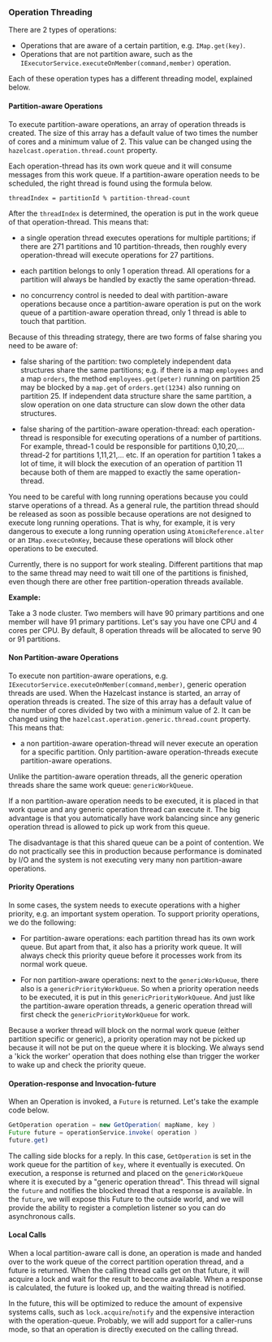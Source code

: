 
### Operation Threading

There are 2 types of operations:

* Operations that are aware of a certain partition, e.g. `IMap.get(key)`.
* Operations that are not partition aware, such as the `IExecutorService.executeOnMember(command,member)` operation.

Each of these operation types has a different threading model, explained below.

#### Partition-aware Operations

To execute partition-aware operations, an array of operation threads is created. The size of this array has a default value of two times the number of cores and a minimum value of 2. This value can be changed using the `hazelcast.operation.thread.count` property.

Each operation-thread has its own work queue and it will consume messages from this work queue. If a partition-aware 
operation needs to be scheduled, the right thread is found using the formula below.

`threadIndex = partitionId % partition-thread-count`

After the `threadIndex` is determined, the operation is put in the work queue of that operation-thread. This means that:

 * a single operation thread executes operations for multiple partitions; if there are 271 partitions and
 10 partition-threads, then roughly every operation-thread will execute operations for 27 partitions. 

 * each partition belongs to only 1 operation thread. All operations for a partition will always 
 be handled by exactly the same operation-thread. 

 * no concurrency control is needed to deal with partition-aware operations because once a partition-aware
 operation is put on the work queue of a partition-aware operation thread, only 
 1 thread is able to touch that partition.

Because of this threading strategy, there are two forms of false sharing you need to be aware of:

* false sharing of the partition: two completely independent data structures share the same partitions; e.g. if there
 is a map `employees` and a map `orders`, the method `employees.get(peter)` running on partition 25 may be blocked
 by a `map.get` of `orders.get(1234)` also running on partition 25. If independent data structure share the same partition,
 a slow operation on one data structure can slow down the other data structures.
 
* false sharing of the partition-aware operation-thread: each operation-thread is responsible for executing
 operations of a number of partitions. For example, thread-1 could be responsible for partitions 0,10,20,... thread-2 for partitions
 1,11,21,... etc. If an operation for partition 1 takes a lot of time, it will block the execution of an operation of partition
 11 because both of them are mapped to exactly the same operation-thread.

You need to be careful with long running operations because you could starve operations of a thread. 
As a general rule, the partition thread should be released as soon as possible because operations are not designed
to execute long running operations. That is why, for example, it is very dangerous to execute a long running operation 
using `AtomicReference.alter` or an `IMap.executeOnKey`, because these operations will block other operations to be executed.

Currently, there is no support for work stealing. Different partitions that map to the same thread may need to wait 
till one of the partitions is finished, even though there are other free partition-operation threads available.

**Example:**

Take a 3 node cluster. Two members will have 90 primary partitions and one member will have 91 primary partitions. Let's
say you have one CPU and 4 cores per CPU. By default, 8 operation threads will be allocated to serve 90 or 91 partitions.

#### Non Partition-aware Operations

To execute non partition-aware operations, e.g. `IExecutorService.executeOnMember(command,member)`, generic operation 
threads are used. When the Hazelcast instance is started, an array of operation threads is created. The size of this array 
has a default value of the number of cores divided by two with a minimum value of 2. It can be changed using the 
`hazelcast.operation.generic.thread.count` property. This means that:

* a non partition-aware operation-thread will never execute an operation for a specific partition. Only partition-aware
  operation-threads execute partition-aware operations. 

Unlike the partition-aware operation threads, all the generic operation threads share the same work queue: `genericWorkQueue`.

If a non partition-aware operation needs to be executed, it is placed in that work queue and any generic operation 
thread can execute it. The big advantage is that you automatically have work balancing since any generic operation 
thread is allowed to pick up work from this queue.

The disadvantage is that this shared queue can be a point of contention. We do not practically see this in 
production because performance is dominated by I/O and the system is not executing very many non partition-aware operations.
 
#### Priority Operations
 
In some cases, the system needs to execute operations with a higher priority, e.g. an important system operation. To support priority operations, we do the following:

* For partition-aware operations: each partition thread has its own work queue. But apart from that, it also has a priority
  work queue. It will always check this priority queue before it processes work from its normal work queue.

* For non partition-aware operations: next to the `genericWorkQueue`, there also is a `genericPriorityWorkQueue`. So when a priority operation
 needs to be executed, it is put in this `genericPriorityWorkQueue`. And just like the partition-aware operation threads, a generic
 operation thread will first check the `genericPriorityWorkQueue` for work. 
 
Because a worker thread will block on the normal work queue (either partition specific or generic), a priority operation
may not be picked up because it will not be put on the queue where it is blocking. We always send a 'kick the worker' operation that does 
nothing else than trigger the worker to wake up and check the priority queue. 

#### Operation-response and Invocation-future

When an Operation is invoked, a `Future` is returned. Let's take the example code below. 

```java
GetOperation operation = new GetOperation( mapName, key )
Future future = operationService.invoke( operation )
future.get)
```

The calling side blocks for a reply. In this case, `GetOperation` is set in the work queue for the partition of `key`, where
it eventually is executed. On execution, a response is returned and placed on the `genericWorkQueue` where it is executed by a 
"generic operation thread". This thread will signal the `future` and notifies the blocked thread that a response is available. 
In the `future`, we will expose this Future to the outside world, and we will provide the ability to register a completion listener so you can do asynchronous calls. 

#### Local Calls

When a local partition-aware call is done, an operation is made and handed over to the work queue of the correct partition operation thread,
and a future is returned. When the calling thread calls get on that future, it will acquire a lock and wait for the result 
to become available. When a response is calculated, the future is looked up, and the waiting thread is notified.  

In the future, this will be optimized to reduce the amount of expensive systems calls, such as `lock.acquire`/`notify` and the expensive
interaction with the operation-queue. Probably, we will add support for a caller-runs mode, so that an operation is directly executed on
the calling thread.

